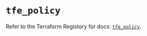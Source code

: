 # `tfe_policy`

Refer to the Terraform Registory for docs: [`tfe_policy`](https://registry.terraform.io/providers/hashicorp/tfe/0.44.0/docs/resources/policy).
